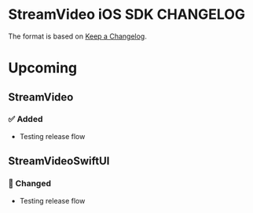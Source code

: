 # StreamVideo iOS SDK CHANGELOG

The format is based on [Keep a Changelog](https://keepachangelog.com/en/1.0.0/).

# Upcoming

## StreamVideo

### ✅ Added

- Testing release flow

## StreamVideoSwiftUI

### 🔄 Changed

- Testing release flow
